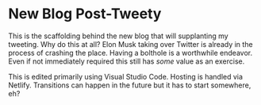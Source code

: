 # New Blog Post-Tweety

This is the scaffolding behind the new blog that will supplanting my tweeting.  Why do this at all?  Elon Musk taking over Twitter is already in the process of crashing the place.  Having a bolthole is a worthwhile endeavor.  Even if not immediately required this still has *some* value as an exercise.

This is edited primarily using Visual Studio Code.  Hosting is handled via Netlify.  Transitions can happen in the future but it has to start somewhere, eh?
